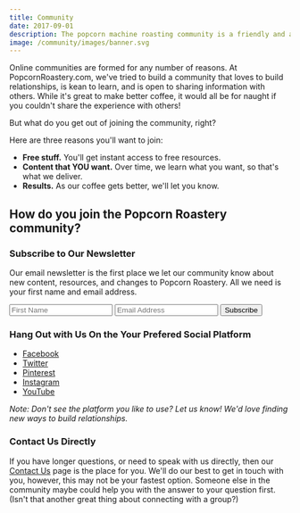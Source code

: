 ```yaml
---
title: Community
date: 2017-09-01
description: The popcorn machine roasting community is a friendly and active one. Learn how you can participate today!
image: /community/images/banner.svg
---
```


Online communities are formed for any number of reasons. At PopcornRoastery.com, we've tried to build a community that loves to build relationships, is kean to learn, and is open to sharing information with others. While it's great to make better coffee, it would all be for naught if you couldn't share the experience with others!

But what do you get out of joining the community, right? 

Here are three reasons you'll want to join:

- __Free stuff.__ You'll get instant access to free resources.
- __Content that YOU want.__ Over time, we learn what you want, so that's what we deliver.
- __Results.__ As our coffee gets better, we'll let you know.

## How do you join the Popcorn Roastery community?

### Subscribe to Our Newsletter

Our email newsletter is the first place we let our community know about new content, resources, and changes to Popcorn Roastery. All we need is your first name and email address.

<form action="//popcornroastery.us16.list-manage.com/subscribe/post?u=e1eafbc09286a2e130122d83e&amp;id=76b6aec1e7" 
    class="form-inline" method="post" target="_blank" role="form" novalidate>
    <input class="form-control" type="text" name="FNAME" placeholder="First Name" required aria-label="First Name">
    <input class="form-control" type="email" name="EMAIL" placeholder="Email Address" required aria-label="Email Address">
    <div style="position: absolute; left: -5000px;" aria-hidden="true">
        <input type="text" name="b_e1eafbc09286a2e130122d83e_76b6aec1e7" tabindex="-1" value="">
    </div>
    <button class="btn btn-primary" type="submit">Subscribe</button>
</form>

### Hang Out with Us On the Your Prefered Social Platform

- [Facebook](//www.facebook.com/popcornroastery)
- [Twitter](//twitter.com/popcornroastery)
- [Pinterest](//www.pinterest.com/popcornroastery)
- [Instagram](//www.instagram.com/popcornroastery)
- [YouTube](//www.youtube.com/channel/UCGtBrQpqcG-exPvHN1CcVig)

_Note: Don't see the platform you like to use? Let us know! We'd love finding new ways to build relationships._

### Contact Us Directly

If you have longer questions, or need to speak with us directly, then our [Contact Us](/contact-us) page is the place for you. We'll do our best to get in touch with you, however, this may not be your fastest option. Someone else in the community maybe could help you with the answer to your question first. (Isn't that another great thing about connecting with a group?)